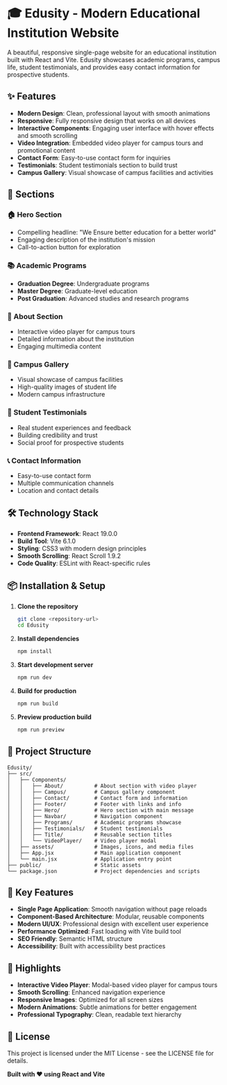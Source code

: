 # 🎓 Edusity - Modern Educational Institution Website

A beautiful, responsive single-page website for an educational institution built with React and Vite. Edusity showcases academic programs, campus life, student testimonials, and provides easy contact information for prospective students.

## ✨ Features

- **Modern Design**: Clean, professional layout with smooth animations
- **Responsive**: Fully responsive design that works on all devices
- **Interactive Components**: Engaging user interface with hover effects and smooth scrolling
- **Video Integration**: Embedded video player for campus tours and promotional content
- **Contact Form**: Easy-to-use contact form for inquiries
- **Testimonials**: Student testimonials section to build trust
- **Campus Gallery**: Visual showcase of campus facilities and activities

## 🚀 Sections

### 🏠 Hero Section
- Compelling headline: "We Ensure better education for a better world"
- Engaging description of the institution's mission
- Call-to-action button for exploration

### 📚 Academic Programs
- **Graduation Degree**: Undergraduate programs
- **Master Degree**: Graduate-level education
- **Post Graduation**: Advanced studies and research programs

### 🎯 About Section
- Interactive video player for campus tours
- Detailed information about the institution
- Engaging multimedia content

### 📸 Campus Gallery
- Visual showcase of campus facilities
- High-quality images of student life
- Modern campus infrastructure

### 💬 Student Testimonials
- Real student experiences and feedback
- Building credibility and trust
- Social proof for prospective students

### 📞 Contact Information
- Easy-to-use contact form
- Multiple communication channels
- Location and contact details

## 🛠️ Technology Stack

- **Frontend Framework**: React 19.0.0
- **Build Tool**: Vite 6.1.0
- **Styling**: CSS3 with modern design principles
- **Smooth Scrolling**: React Scroll 1.9.2
- **Code Quality**: ESLint with React-specific rules

## 📦 Installation & Setup

1. **Clone the repository**
   ```bash
   git clone <repository-url>
   cd Edusity
   ```

2. **Install dependencies**
   ```bash
   npm install
   ```

3. **Start development server**
   ```bash
   npm run dev
   ```

4. **Build for production**
   ```bash
   npm run build
   ```

5. **Preview production build**
   ```bash
   npm run preview
   ```

## 🎨 Project Structure

```
Edusity/
├── src/
│   ├── Components/
│   │   ├── About/          # About section with video player
│   │   ├── Campus/         # Campus gallery component
│   │   ├── Contact/        # Contact form and information
│   │   ├── Footer/         # Footer with links and info
│   │   ├── Hero/           # Hero section with main message
│   │   ├── Navbar/         # Navigation component
│   │   ├── Programs/       # Academic programs showcase
│   │   ├── Testimonials/   # Student testimonials
│   │   ├── Title/          # Reusable section titles
│   │   └── VideoPlayer/    # Video player modal
│   ├── assets/             # Images, icons, and media files
│   ├── App.jsx             # Main application component
│   └── main.jsx            # Application entry point
├── public/                 # Static assets
└── package.json            # Project dependencies and scripts
```

## 🎯 Key Features

- **Single Page Application**: Smooth navigation without page reloads
- **Component-Based Architecture**: Modular, reusable components
- **Modern UI/UX**: Professional design with excellent user experience
- **Performance Optimized**: Fast loading with Vite build tool
- **SEO Friendly**: Semantic HTML structure
- **Accessibility**: Built with accessibility best practices

## 🌟 Highlights

- **Interactive Video Player**: Modal-based video player for campus tours
- **Smooth Scrolling**: Enhanced navigation experience
- **Responsive Images**: Optimized for all screen sizes
- **Modern Animations**: Subtle animations for better engagement
- **Professional Typography**: Clean, readable text hierarchy


## 📄 License

This project is licensed under the MIT License - see the LICENSE file for details.

**Built with ❤️ using React and Vite**
